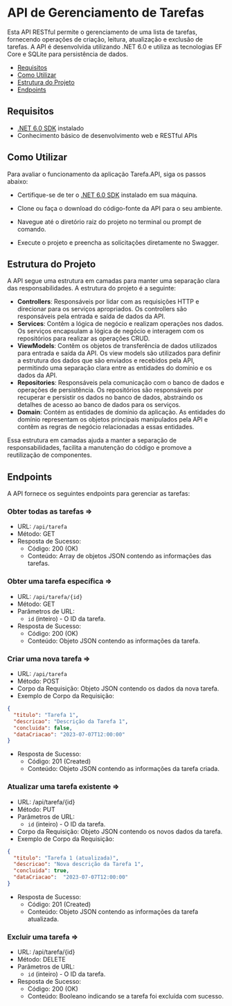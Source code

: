 # API de Gerenciamento de Tarefas

Esta API RESTful permite o gerenciamento de uma lista de tarefas, fornecendo operações de criação, leitura, atualização e exclusão de tarefas. A API é desenvolvida utilizando .NET 6.0 e utiliza as tecnologias EF Core e SQLite para persistência de dados.

- [Requisitos](#requisitos)
- [Como Utilizar](#como-utilizar)
- [Estrutura do Projeto](#estrutura-do-projeto)
- [Endpoints](#endpoints)

## Requisitos

- [.NET 6.0 SDK](https://dotnet.microsoft.com/download/dotnet/6.0) instalado
- Conhecimento básico de desenvolvimento web e RESTful APIs

## Como Utilizar
Para avaliar o funcionamento da aplicação Tarefa.API, siga os passos abaixo:

- Certifique-se de ter o [.NET 6.0 SDK](https://dotnet.microsoft.com/download/dotnet/6.0) instalado em sua máquina.

- Clone ou faça o download do código-fonte da API para o seu ambiente.

- Navegue até o diretório raiz do projeto no terminal ou prompt de comando.

- Execute o projeto e preencha as solicitações diretamente no Swagger.

## Estrutura do Projeto

A API segue uma estrutura em camadas para manter uma separação clara das responsabilidades. A estrutura do projeto é a seguinte:

- **Controllers**: Responsáveis por lidar com as requisições HTTP e direcionar para os serviços apropriados. Os controllers são responsáveis pela entrada e saída de dados da API.
- **Services**: Contêm a lógica de negócio e realizam operações nos dados. Os serviços encapsulam a lógica de negócio e interagem com os repositórios para realizar as operações CRUD.
- **ViewModels**: Contêm os objetos de transferência de dados utilizados para entrada e saída da API. Os view models são utilizados para definir a estrutura dos dados que são enviados e recebidos pela API, permitindo uma separação clara entre as entidades do domínio e os dados da API.
- **Repositories**: Responsáveis pela comunicação com o banco de dados e operações de persistência. Os repositórios são responsáveis por recuperar e persistir os dados no banco de dados, abstraindo os detalhes de acesso ao banco de dados para os serviços.
- **Domain**: Contém as entidades de domínio da aplicação. As entidades do domínio representam os objetos principais manipulados pela API e contêm as regras de negócio relacionadas a essas entidades.

Essa estrutura em camadas ajuda a manter a separação de responsabilidades, facilita a manutenção do código e promove a reutilização de componentes.

## Endpoints

A API fornece os seguintes endpoints para gerenciar as tarefas:

### Obter todas as tarefas =>

- URL: `/api/tarefa`
- Método: GET
- Resposta de Sucesso:
  - Código: 200 (OK)
  - Conteúdo: Array de objetos JSON contendo as informações das tarefas.

### Obter uma tarefa específica =>

- URL: `/api/tarefa/{id}`
- Método: GET
- Parâmetros de URL:
  - `id` (inteiro) - O ID da tarefa.
- Resposta de Sucesso:
  - Código: 200 (OK)
  - Conteúdo: Objeto JSON contendo as informações da tarefa.

### Criar uma nova tarefa =>

- URL: `/api/tarefa`
- Método: POST
- Corpo da Requisição: Objeto JSON contendo os dados da nova tarefa.
- Exemplo de Corpo da Requisição:

```json
{
  "titulo": "Tarefa 1",
  "descricao": "Descrição da Tarefa 1",
  "concluida": false,
  "dataCriacao": "2023-07-07T12:00:00"
}
```
- Resposta de Sucesso:
  - Código: 201 (Created)
  - Conteúdo: Objeto JSON contendo as informações da tarefa criada.
 
### Atualizar uma tarefa existente =>

- URL: /api/tarefa/{id}
- Método: PUT
- Parâmetros de URL:
  - `id` (inteiro) - O ID da tarefa.
- Corpo da Requisição: Objeto JSON contendo os novos dados da tarefa.
- Exemplo de Corpo da Requisição:

```json
{
  "titulo": "Tarefa 1 (atualizada)",
  "descricao": "Nova descrição da Tarefa 1",
  "concluida": true,
  "dataCriacao":  "2023-07-07T12:00:00"
}
```

- Resposta de Sucesso:
  - Código: 201 (Created)
  - Conteúdo: Objeto JSON contendo as informações da tarefa atualizada.

### Excluir uma tarefa =>

- URL: /api/tarefa/{id}
- Método: DELETE
- Parâmetros de URL:
  - `id` (inteiro) - O ID da tarefa.
- Resposta de Sucesso:
  - Código: 200 (OK)
  - Conteúdo: Booleano indicando se a tarefa foi excluída com sucesso.
